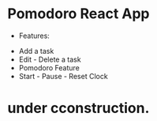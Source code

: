 # Pomodoro React App

- Features:

* Add a task
* Edit - Delete a task
* Pomodoro Feature
* Start - Pause - Reset Clock

# under cconstruction.
